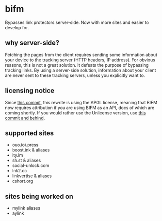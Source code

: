 # bifm 

Bypasses link protectors server-side. Now with more sites and easier to develop for.

## why server-side?

Fetching the pages from the client requires sending some information about your device to the tracking server (HTTP headers, IP address). For obvious reasons, this is not a great solution. It defeats the purpose of bypassing tracking links. By using a server-side solution, information about your client are never sent to these tracking servers, unless you explicitly want to.

## licensing notice

Since [this commit](https://git.gay/a/bifm/commit/adec8de080c4f18545ba3d7cfb4e7edffa7edf80), this rewrite is using the APGL license, meaning that BIFM now requires attribution if you are using BIFM as an API, docs of which are coming shortly.
If you would rather use the Unlicense version, use [this commit and behind](https://git.gay/a/bifm/commit/5db9b17f7796bac35170e00acfe9da043cbc4b29).

## supported sites

- ouo.io/.press
- boost.ink & aliases
- ity.im
- sh.st & aliases
- social-unlock.com
- lnk2.cc
- linkvertise & aliases
- cshort.org
 
## sites being worked on 
- mylink aliases
- aylink